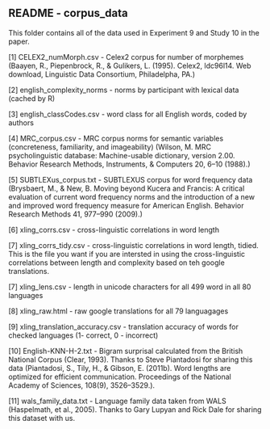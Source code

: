 README - corpus_data
---

This folder contains all of the data used in Experiment 9 and Study 10 in the paper.

[1] CELEX2_numMorph.csv - Celex2 corpus for number of morphemes
(Baayen, R., Piepenbrock, R., & Gulikers, L. (1995). Celex2, ldc96l14. Web download, Linguistic Data Consortium, Philadelpha, PA.)

[2] english_complexity_norms - norms by participant with lexical data (cached by R)

[3] english_classCodes.csv - word class for all English words, coded by authors

[4] MRC_corpus.csv - MRC corpus norms for semantic variables (concreteness, familiarity, and imageability) 
(Wilson, M. MRC psycholinguistic database: Machine-usable dictionary, version 2.00. Behavior Research Methods, Instruments, & Computers 20, 6–10 (1988).)

[5] SUBTLEXus_corpus.txt - SUBTLEXUS corpus for word frequency data
(Brysbaert, M., & New, B. Moving beyond Kucera and Francis: A critical evaluation of current word frequency norms and the introduction of a new and improved word frequency measure for American English. Behavior Research Methods 41, 977–990 (2009).)

[6] xling_corrs.csv - cross-linguistic correlations in word length

[7] xling_corrs_tidy.csv - cross-linguistic correlations in word length, tidied. This is the file you want if you are intersted in using the cross-linguistic correlations between length and complexity based on teh google translations.

[7] xling_lens.csv - length in unicode characters for all 499 word in all 80 languages

[8] xling_raw.html - raw google translations for all 79 languagages

[9] xling_translation_accuracy.csv - translation accuracy of words for checked languages (1- correct, 0 - incorrect)

[10] English-KNN-H-2.txt - Bigram surprisal calculated from the British National Corpus (Clear, 1993). Thanks to Steve Piantadosi for sharing this data (Piantadosi, S., Tily, H., & Gibson, E. (2011b). Word lengths are optimized for efficient
communication. Proceedings of the National Academy of Sciences, 108(9), 3526–3529.). 

[11] wals_family_data.txt - Language family data taken from WALS (Haspelmath, et al., 2005). Thanks to Gary Lupyan and Rick Dale for sharing this dataset with us.




